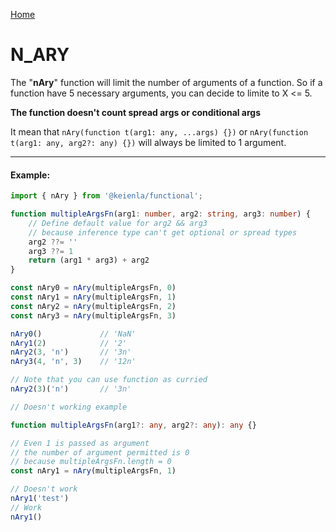 [Home](./../../README.md)

# N_ARY

The "**nAry**" function will limit the number of arguments of a function. So if a function have 5 necessary arguments, you can decide to limite to X <= 5.

**The function doesn't count spread args or conditional args**

It mean that ```nAry(function t(arg1: any, ...args) {})``` or ```nAry(function t(arg1: any, arg2?: any) {})``` will always be limited to 1 argument.

--------------
#### Example:
``` typescript
import { nAry } from '@keienla/functional';

function multipleArgsFn(arg1: number, arg2: string, arg3: number) {
    // Define default value for arg2 && arg3
    // because inference type can't get optional or spread types
    arg2 ??= ''
    arg3 ??= 1
    return (arg1 * arg3) + arg2
}

const nAry0 = nAry(multipleArgsFn, 0)
const nAry1 = nAry(multipleArgsFn, 1)
const nAry2 = nAry(multipleArgsFn, 2)
const nAry3 = nAry(multipleArgsFn, 3)

nAry0()             // 'NaN'
nAry1(2)            // '2'
nAry2(3, 'n')       // '3n'
nAry3(4, 'n', 3)    // '12n'

// Note that you can use function as curried
nAry2(3)('n')       // '3n'
```

``` typescript
// Doesn't working example

function multipleArgsFn(arg1?: any, arg2?: any): any {}

// Even 1 is passed as argument
// the number of argument permitted is 0
// because multipleArgsFn.length = 0
const nAry1 = nAry(multipleArgsFn, 1)

// Doesn't work
nAry1('test')
// Work
nAry1()
```